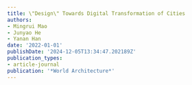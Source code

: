 ```yaml
---
title: \"Design\" Towards Digital Transformation of Cities
authors:
- Mingrui Mao
- Junyao He
- Yanan Han
date: '2022-01-01'
publishDate: '2024-12-05T13:34:47.202189Z'
publication_types:
- article-journal
publication: '*World Architecture*'
---
```

